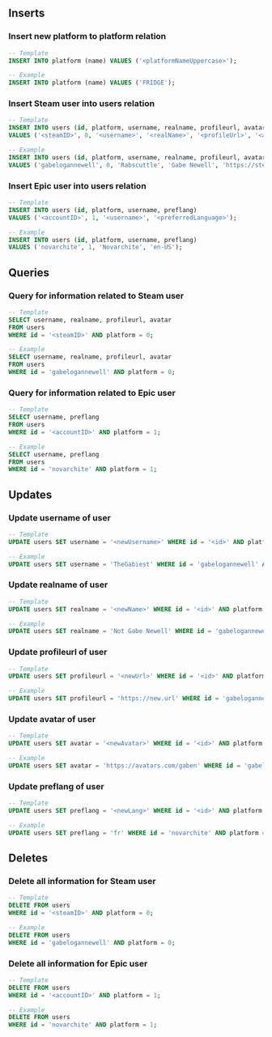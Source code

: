 ## Inserts

### Insert new platform to platform relation
```sql
-- Template
INSERT INTO platform (name) VALUES ('<platformNameUppercase>');

-- Example
INSERT INTO platform (name) VALUES ('FRIDGE');
```

### Insert Steam user into users relation
```sql
-- Template
INSERT INTO users (id, platform, username, realname, profileurl, avatar)
VALUES ('<steamID>', 0, '<username>', '<realName>', '<profileUrl>', '<avatar>');

-- Example
INSERT INTO users (id, platform, username, realname, profileurl, avatar)
VALUES ('gabelogannewell', 0, 'Rabscuttle', 'Gabe Newell', 'https://steamcommunity.com/id/gabelogannewell', 'https://avatars.cloudflare.steamstatic.com/c5d56249ee5d28a07db4ac9f7f60af961fab5426_full.jpg');
```

### Insert Epic user into users relation
```sql
-- Template
INSERT INTO users (id, platform, username, preflang)
VALUES ('<accountID>', 1, '<username>', '<preferredLanguage>');

-- Example
INSERT INTO users (id, platform, username, preflang)
VALUES ('novarchite', 1, 'Novarchite', 'en-US');
```

## Queries

### Query for information related to Steam user
```sql
-- Template
SELECT username, realname, profileurl, avatar
FROM users
WHERE id = '<steamID>' AND platform = 0;

-- Example
SELECT username, realname, profileurl, avatar
FROM users
WHERE id = 'gabelogannewell' AND platform = 0;
```

### Query for information related to Epic user
```sql
-- Template
SELECT username, preflang
FROM users
WHERE id = '<accountID>' AND platform = 1;

-- Example
SELECT username, preflang
FROM users
WHERE id = 'novarchite' AND platform = 1;
```

## Updates

### Update username of user
```sql
-- Template
UPDATE users SET username = '<newUsername>' WHERE id = '<id>' AND platform = '<platformID>';

-- Example
UPDATE users SET username = 'TheGabiest' WHERE id = 'gabelogannewell' AND platform = 0;
```

### Update realname of user
```sql
-- Template
UPDATE users SET realname = '<newName>' WHERE id = '<id>' AND platform = 0;

-- Example
UPDATE users SET realname = 'Not Gabe Newell' WHERE id = 'gabelogannewell' AND platform = 0;
```

### Update profileurl of user
```sql
-- Template
UPDATE users SET profileurl = '<newUrl>' WHERE id = '<id>' AND platform = 0;

-- Example
UPDATE users SET profileurl = 'https://new.url' WHERE id = 'gabelogannewell' AND platform = 0;
```

### Update avatar of user
```sql
-- Template
UPDATE users SET avatar = '<newAvatar>' WHERE id = '<id>' AND platform = 0;

-- Example
UPDATE users SET avatar = 'https://avatars.com/gaben' WHERE id = 'gabelogannewell' AND platform = 0;
```

### Update preflang of user
```sql
-- Template
UPDATE users SET preflang = '<newLang>' WHERE id = '<id>' AND platform = 1;

-- Example
UPDATE users SET preflang = 'fr' WHERE id = 'novarchite' AND platform = 1;
```

## Deletes

### Delete all information for Steam user
```sql
-- Template
DELETE FROM users
WHERE id = '<steamID>' AND platform = 0;

-- Example
DELETE FROM users
WHERE id = 'gabelogannewell' AND platform = 0;
```

### Delete all information for Epic user
```sql
-- Template
DELETE FROM users
WHERE id = '<accountID>' AND platform = 1;

-- Example
DELETE FROM users
WHERE id = 'novarchite' AND platform = 1;
```